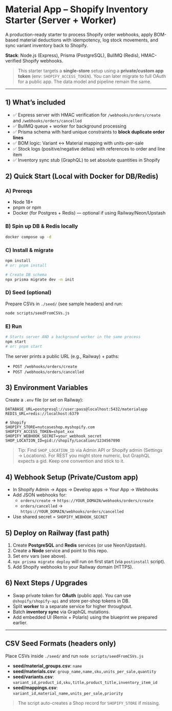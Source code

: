 # Material App – Shopify Inventory Starter (Server + Worker)

A production-ready starter to process Shopify order webhooks, apply BOM-based material deductions with idempotency,
log stock movements, and sync variant inventory back to Shopify.

**Stack**: Node.js (Express), Prisma (PostgreSQL), BullMQ (Redis), HMAC-verified Shopify webhooks.

> This starter targets a **single-store** setup using a **private/custom app token** (env: `SHOPIFY_ACCESS_TOKEN`).
> You can later migrate to full OAuth for a public app. The data model and pipeline remain the same.

---

## 1) What’s included
- ✅ Express server with HMAC verification for `/webhooks/orders/create` and `/webhooks/orders/cancelled`
- ✅ BullMQ queue + worker for background processing
- ✅ Prisma schema with hard unique constraints to **block duplicate order lines**
- ✅ BOM logic: Variant ↔ Material mapping with units-per-sale
- ✅ Stock logs (positive/negative deltas) with references to order and line item
- ✅ Inventory sync stub (GraphQL) to set absolute quantities in Shopify

## 2) Quick Start (Local with Docker for DB/Redis)

### A) Prereqs
- Node 18+
- pnpm or npm
- Docker (for Postgres + Redis) — optional if using Railway/Neon/Upstash

### B) Spin up DB & Redis locally
```bash
docker compose up -d
```

### C) Install & migrate
```bash
npm install
# or: pnpm install

# Create DB schema
npx prisma migrate dev -n init
```

### D) Seed (optional)
Prepare CSVs in `./seed/` (see sample headers) and run:
```bash
node scripts/seedFromCSVs.js
```

### E) Run
```bash
# Starts server AND a background worker in the same process
npm start
# or: pnpm start
```

The server prints a public URL (e.g., Railway) + paths:
- `POST /webhooks/orders/create`
- `POST /webhooks/orders/cancelled`

## 3) Environment Variables

Create a `.env` file (or set on Railway):
```
DATABASE_URL=postgresql://user:pass@localhost:5432/materialapp
REDIS_URL=redis://localhost:6379

# Shopify
SHOPIFY_STORE=nutcaseshop.myshopify.com
SHOPIFY_ACCESS_TOKEN=shpat_xxx
SHOPIFY_WEBHOOK_SECRET=your_webhook_secret
SHOP_LOCATION_ID=gid://shopify/Location/1234567890
```

> Tip: Find `SHOP_LOCATION_ID` via Admin API or Shopify admin (Settings → Locations). For REST you might store numeric, but GraphQL expects a gid. Keep one convention and stick to it.

## 4) Webhook Setup (Private/Custom app)
- In Shopify Admin → Apps → Develop apps → Your App → Webhooks
- Add JSON webhooks for:
  - `orders/create` → `https://YOUR_DOMAIN/webhooks/orders/create`
  - `orders/cancelled` → `https://YOUR_DOMAIN/webhooks/orders/cancelled`
- Use shared secret = `SHOPIFY_WEBHOOK_SECRET`

## 5) Deploy on Railway (fast path)
1. Create **PostgreSQL** and **Redis** services (or use Neon/Upstash).
2. Create a **Node** service and point to this repo.
3. Set env vars (see above).
4. `npx prisma migrate deploy` will run on first start (via `postinstall` script).
5. Add Shopify webhooks to your Railway domain (HTTPS).

## 6) Next Steps / Upgrades
- Swap private token for **OAuth** (public app). You can use `@shopify/shopify-api` and store per-shop tokens in DB.
- Split **worker** to a separate service for higher throughput.
- Batch **inventory sync** via GraphQL mutations.
- Add embedded UI (Remix + Polaris) using the blueprint we prepared earlier.

---

## CSV Seed Formats (headers only)
Place CSVs inside `./seed/` and run `node scripts/seedFromCSVs.js`

- **seed/material_groups.csv**: `name`
- **seed/materials.csv**: `group_name,name,sku,units_per_sale,quantity`
- **seed/variants.csv**: `variant_id,product_id,sku,title,product_title,inventory_item_id`
- **seed/mappings.csv**: `variant_id,material_name,units_per_sale,priority`

> The script auto-creates a Shop record for `SHOPIFY_STORE` if missing.
